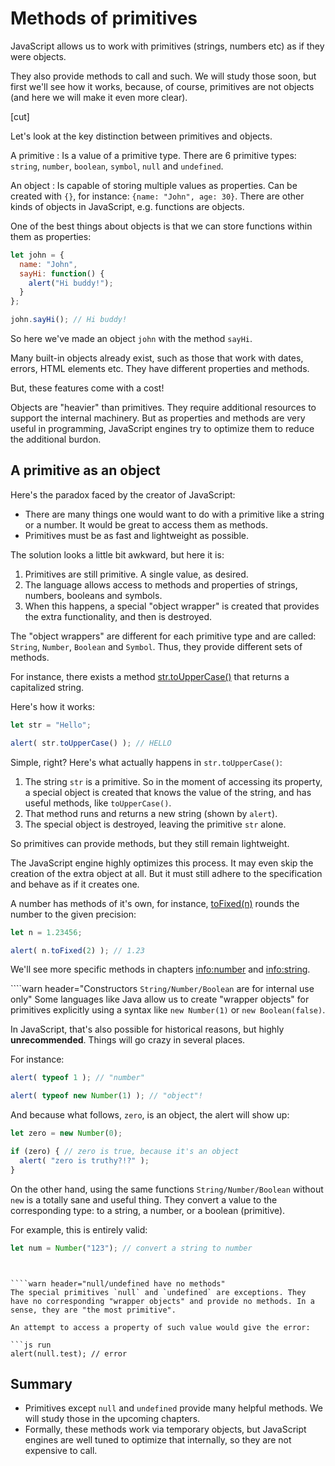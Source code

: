 # Methods of primitives

JavaScript allows us to work with primitives (strings, numbers etc) as if they were objects.

They also provide methods to call and such. We will study those soon, but first we'll see how it works, because, of course, primitives are not objects (and here we will make it even more clear).

[cut]

Let's look at the key distinction between primitives and objects.

A primitive
: Is a value of a primitive type. There are 6 primitive types: `string`, `number`, `boolean`, `symbol`, `null` and `undefined`.

An object
: Is capable of storing multiple values as properties.
Can be created with `{}`, for instance: `{name: "John", age: 30}`. There are other kinds of objects in JavaScript, e.g. functions are objects.

One of the best things about objects is that we can store functions within them as properties:

```js run
let john = {
  name: "John",
  sayHi: function() {
    alert("Hi buddy!");
  }
};

john.sayHi(); // Hi buddy!
```

So here we've made an object `john` with the method `sayHi`.

Many built-in objects already exist, such as those that work with dates, errors, HTML elements etc. They have different properties and methods.

But, these features come with a cost!

Objects are "heavier" than primitives. They require additional resources to support the internal machinery. But as properties and methods are very useful in programming, JavaScript engines try to optimize them to reduce the additional burdon.

## A primitive as an object

Here's the paradox faced by the creator of JavaScript:

- There are many things one would want to do with a primitive like a string or a number. It would be great to access them as methods.
- Primitives must be as fast and lightweight as possible.

The solution looks a little bit awkward, but here it is:

1. Primitives are still primitive. A single value, as desired.
2. The language allows access to methods and properties of strings, numbers, booleans and symbols.
3. When this happens, a special "object wrapper" is created that provides the extra functionality, and then is destroyed.

The "object wrappers" are different for each primitive type and are called: `String`, `Number`, `Boolean` and `Symbol`. Thus, they provide different sets of methods.

For instance, there exists a method [str.toUpperCase()](https://developer.mozilla.org/en/docs/Web/JavaScript/Reference/Global_Objects/String/toUpperCase) that returns a capitalized string.

Here's how it works:

```js run
let str = "Hello";

alert( str.toUpperCase() ); // HELLO
```

Simple, right? Here's what actually happens in `str.toUpperCase()`:

1. The string `str` is a primitive. So in the moment of accessing its property, a special object is created that knows the value of the string, and has useful methods, like `toUpperCase()`.
2. That method runs and returns a new string (shown by `alert`).
3. The special object is destroyed, leaving the primitive `str` alone.

So primitives can provide methods, but they still remain lightweight.

The JavaScript engine highly optimizes this process. It may even skip the creation of the extra object at all. But it must still adhere to the specification and behave as if it creates one.

A number has methods of it's own, for instance, [toFixed(n)](https://developer.mozilla.org/en-US/docs/Web/JavaScript/Reference/Global_Objects/Number/toFixed) rounds the number to the given precision:

```js run
let n = 1.23456;

alert( n.toFixed(2) ); // 1.23
```

We'll see more specific methods in chapters <info:number> and <info:string>.


````warn header="Constructors `String/Number/Boolean` are for internal use only"
Some languages like Java allow us to create "wrapper objects" for primitives explicitly using a syntax like `new Number(1)` or `new Boolean(false)`.

In JavaScript, that's also possible for historical reasons, but highly **unrecommended**. Things will go crazy in several places.

For instance:

```js run
alert( typeof 1 ); // "number"

alert( typeof new Number(1) ); // "object"!
```

And because what follows, `zero`, is an object, the alert will show up:

```js run
let zero = new Number(0);

if (zero) { // zero is true, because it's an object
  alert( "zero is truthy?!?" );
}
```

On the other hand, using the same functions `String/Number/Boolean` without `new` is a totally sane and useful thing. They convert a value to the corresponding type: to a string, a number, or a boolean (primitive).

For example, this is entirely valid:
```js
let num = Number("123"); // convert a string to number
```
````


````warn header="null/undefined have no methods"
The special primitives `null` and `undefined` are exceptions. They have no corresponding "wrapper objects" and provide no methods. In a sense, they are "the most primitive".

An attempt to access a property of such value would give the error:

```js run
alert(null.test); // error
````

## Summary

- Primitives except `null` and `undefined` provide many helpful methods. We will study those in the upcoming chapters.
- Formally, these methods work via temporary objects, but JavaScript engines are well tuned to optimize that internally, so they are not expensive to call.
